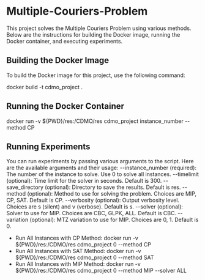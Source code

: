 # Multiple-Couriers-Problem
This project solves the Multiple Couriers Problem using various methods. Below are the instructions for building the Docker image, running the Docker container, and executing experiments.

## Building the Docker Image

To build the Docker image for this project, use the following command:

docker build -t cdmo_project .

## Running the Docker Container

docker run -v ${PWD}/res:/CDMO/res cdmo_project instance_number --method CP 

## Running Experiments

You can run experiments by passing various arguments to the script. Here are the available arguments and their usage:
--instance_number (required): The number of the instance to solve. Use 0 to solve all instances.
--timelimit (optional): Time limit for the solver in seconds. Default is 300.
--save_directory (optional): Directory to save the results. Default is res.
--method (optional): Method to use for solving the problem. Choices are MIP, CP, SAT. Default is CP.
--verbosity (optional): Output verbosity level. Choices are s (silent) and v (verbose). Default is s.
--solver (optional): Solver to use for MIP. Choices are CBC, GLPK, ALL. Default is CBC.
--variation (optional): MTZ variation to use for MIP. Choices are 0, 1. Default is 0.

- Run All Instances with CP Method:
  docker run -v ${PWD}/res:/CDMO/res cdmo_project 0 --method CP
- Run All Instances with SAT  Method:
  docker run -v ${PWD}/res:/CDMO/res cdmo_project 0 --method SAT
- Run All Instances with MIP  Method:
  docker run -v ${PWD}/res:/CDMO/res cdmo_project 0 --method MIP --solver ALL


